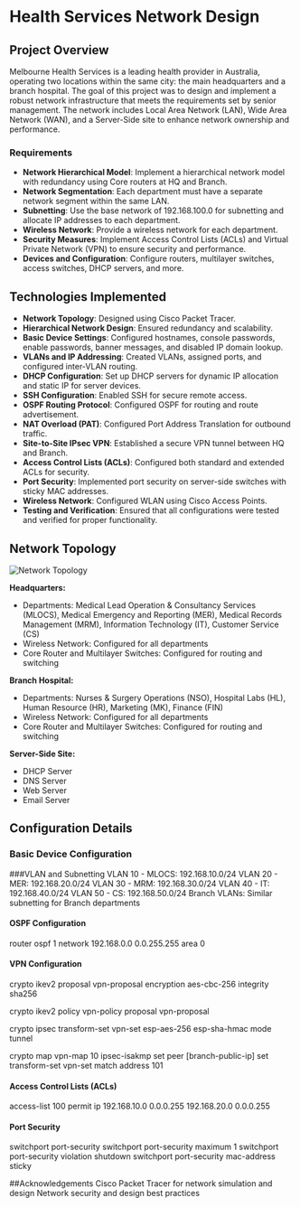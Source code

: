 # Health Services Network Design

## Project Overview

Melbourne Health Services is a leading health provider in Australia, operating two locations within the same city: the main headquarters and a branch hospital. The goal of this project was to design and implement a robust network infrastructure that meets the requirements set by senior management. The network includes Local Area Network (LAN), Wide Area Network (WAN), and a Server-Side site to enhance network ownership and performance.

### Requirements

- **Network Hierarchical Model**: Implement a hierarchical network model with redundancy using Core routers at HQ and Branch.
- **Network Segmentation**: Each department must have a separate network segment within the same LAN.
- **Subnetting**: Use the base network of 192.168.100.0 for subnetting and allocate IP addresses to each department.
- **Wireless Network**: Provide a wireless network for each department.
- **Security Measures**: Implement Access Control Lists (ACLs) and Virtual Private Network (VPN) to ensure security and performance.
- **Devices and Configuration**: Configure routers, multilayer switches, access switches, DHCP servers, and more.

## Technologies Implemented

- **Network Topology**: Designed using Cisco Packet Tracer.
- **Hierarchical Network Design**: Ensured redundancy and scalability.
- **Basic Device Settings**: Configured hostnames, console passwords, enable passwords, banner messages, and disabled IP domain lookup.
- **VLANs and IP Addressing**: Created VLANs, assigned ports, and configured inter-VLAN routing.
- **DHCP Configuration**: Set up DHCP servers for dynamic IP allocation and static IP for server devices.
- **SSH Configuration**: Enabled SSH for secure remote access.
- **OSPF Routing Protocol**: Configured OSPF for routing and route advertisement.
- **NAT Overload (PAT)**: Configured Port Address Translation for outbound traffic.
- **Site-to-Site IPsec VPN**: Established a secure VPN tunnel between HQ and Branch.
- **Access Control Lists (ACLs)**: Configured both standard and extended ACLs for security.
- **Port Security**: Implemented port security on server-side switches with sticky MAC addresses.
- **Wireless Network**: Configured WLAN using Cisco Access Points.
- **Testing and Verification**: Ensured that all configurations were tested and verified for proper functionality.

## Network Topology

![Network Topology](link-to-your-network-topology-image)

**Headquarters:**
- Departments: Medical Lead Operation & Consultancy Services (MLOCS), Medical Emergency and Reporting (MER), Medical Records Management (MRM), Information Technology (IT), Customer Service (CS)
- Wireless Network: Configured for all departments
- Core Router and Multilayer Switches: Configured for routing and switching

**Branch Hospital:**
- Departments: Nurses & Surgery Operations (NSO), Hospital Labs (HL), Human Resource (HR), Marketing (MK), Finance (FIN)
- Wireless Network: Configured for all departments
- Core Router and Multilayer Switches: Configured for routing and switching

**Server-Side Site:**
- DHCP Server
- DNS Server
- Web Server
- Email Server

## Configuration Details

### Basic Device Configuration
###VLAN and Subnetting
VLAN 10 - MLOCS: 192.168.10.0/24
VLAN 20 - MER: 192.168.20.0/24
VLAN 30 - MRM: 192.168.30.0/24
VLAN 40 - IT: 192.168.40.0/24
VLAN 50 - CS: 192.168.50.0/24
Branch VLANs: Similar subnetting for Branch departments

#### OSPF Configuration
router ospf 1
 network 192.168.0.0 0.0.255.255 area 0

#### VPN Configuration
crypto ikev2 proposal vpn-proposal
 encryption aes-cbc-256
 integrity sha256

crypto ikev2 policy vpn-policy
 proposal vpn-proposal

crypto ipsec transform-set vpn-set esp-aes-256 esp-sha-hmac
 mode tunnel

crypto map vpn-map 10 ipsec-isakmp
 set peer [branch-public-ip]
 set transform-set vpn-set
 match address 101

#### Access Control Lists (ACLs)
access-list 100 permit ip 192.168.10.0 0.0.0.255 192.168.20.0 0.0.0.255

#### Port Security
switchport port-security
switchport port-security maximum 1
switchport port-security violation shutdown
switchport port-security mac-address sticky

##Acknowledgements
Cisco Packet Tracer for network simulation and design
Network security and design best practices
